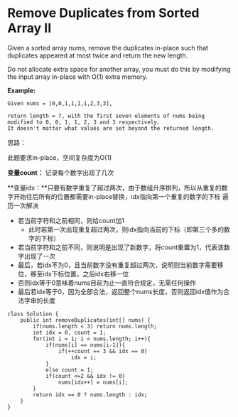 # Remove Duplicates from Sorted Array II

Given a sorted array nums, remove the duplicates in-place such that duplicates appeared at most twice and return the new length.

Do not allocate extra space for another array, you must do this by modifying the input array in-place with O(1) extra memory.

**Example:**
```
Given nums = [0,0,1,1,1,1,2,3,3],

return length = 7, with the first seven elements of nums being modified to 0, 0, 1, 1, 2, 3 and 3 respectively.
It doesn't matter what values are set beyond the returned length.
```

思路：

此题要求in-place，空间复杂度为O(1)

**变量count：** 记录每个数字出现了几次

**变量idx：**只要有数字重复了超过两次，由于数组升序排列，所以从重复的数字开始往后所有的位置都需要in-place替换，idx指向第一个重复的数字的下标
遍历一次解决

* 若当前字符和之前相同，则给count加1
  * 此时若第一次出现重复超过两次，则idx指向当前的下标（即第三个多的数字的下标）
* 若当前字符和之前不同，则说明是出现了新数字，将count重置为1，代表该数字出现了一次
* 最后，若idx不为0，且当前数字没有重复超过两次，说明则当前数字需要移位，移至idx下标位置，之后idx右移一位
* 否则idx等于0意味着nums目前为止一直符合规定，无需任何操作
* 最后若idx等于0，因为全部合法，返回整个nums长度，否则返回idx值作为合法字串的长度  

```
class Solution {
    public int removeDuplicates(int[] nums) {
        if(nums.length < 3) return nums.length;
        int idx = 0, count = 1;
        for(int i = 1; i < nums.length; i++){
            if(nums[i] == nums[i-1]){
                if(++count == 3 && idx == 0)
                    idx = i;
            }
            else count = 1;
            if(count <=2 && idx != 0)
                nums[idx++] = nums[i];
        }
        return idx == 0 ? nums.length : idx;
    }
}
```
